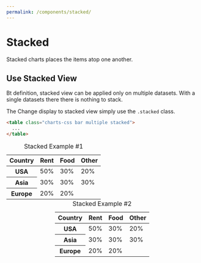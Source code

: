 ```yaml
---
permalink: /components/stacked/
---
```


# Stacked

Stacked charts places the items atop one another.

## Use Stacked View

Bt definition, stacked view can be applied only on multiple datasets. With a single datasets there there is nothing to stack.

The Change display to stacked view simply use the `.stacked` class.

```html
<table class="charts-css bar multiple stacked">
  ...
</table>
```

<code-example>
<style>
#stacked-example-1 {
  height: 150px;
  margin: 0 auto;
  --color-1: rgba(0, 200, 100, 0.5);
  --color-2: rgba(255, 150, 0, 0.5);
  --color-3: rgba(255, 50, 50, 0.5);
}
</style>
<table class="charts-css bar show-labels show-data-on-hover show-primary-axis show-10-secondary-axes data-spacing-5 multiple stacked" id="stacked-example-1">

  <caption> Stacked Example #1 </caption>

  <thead>
    <tr>
      <th scope="col"> Country </th>
      <th scope="col"> Rent </th>
      <th scope="col"> Food </th>
      <th scope="col"> Other </th>
    </tr>
  </thead>

  <tbody>
    <tr>
      <th scope="row"> USA </th>
      <td style="--size: 0.5;"> <span class="data"> 50% </span> </td>
      <td style="--size: 0.3;"> <span class="data"> 30% </span> </td>
      <td style="--size: 0.2;"> <span class="data"> 20% </span> </td>
    </tr>
    <tr>
      <th scope="row"> Asia </th>
      <td style="--size: 0.3;"> <span class="data"> 30% </span> </td>
      <td style="--size: 0.3;"> <span class="data"> 30% </span> </td>
      <td style="--size: 0.3;"> <span class="data"> 30% </span> </td>
    </tr>
    <tr>
      <th scope="row"> Europe </th>
      <td style="--size: 0.2;"> <span class="data"> 20% </span> </td>
      <td style="--size: 0.2;"> <span class="data"> 20% </span> </td>
      <td style="--size: 0.0;"> </td>
    </tr>
  </tbody>

</table>
</code-example>

<code-example>
<style>
#stacked-example-2 {
  height: 250px;
  width: 250px;
  margin: 0 auto;
  --color-1: rgba(0, 200, 100, 0.5);
  --color-2: rgba(255, 150, 0, 0.5);
  --color-3: rgba(255, 50, 50, 0.5);
}
</style>
<table class="charts-css column show-labels show-data-on-hover show-primary-axis show-4-secondary-axes data-spacing-5 multiple stacked" id="stacked-example-2">

  <caption> Stacked Example #2 </caption>

  <thead>
    <tr>
      <th scope="col"> Country </th>
      <th scope="col"> Rent </th>
      <th scope="col"> Food </th>
      <th scope="col"> Other </th>
    </tr>
  </thead>

  <tbody>
    <tr>
      <th scope="row"> USA </th>
      <td style="--size: 0.5;"> <span class="data"> 50% </span> </td>
      <td style="--size: 0.3;"> <span class="data"> 30% </span> </td>
      <td style="--size: 0.2;"> <span class="data"> 20% </span> </td>
    </tr>
    <tr>
      <th scope="row"> Asia </th>
      <td style="--size: 0.3;"> <span class="data"> 30% </span> </td>
      <td style="--size: 0.3;"> <span class="data"> 30% </span> </td>
      <td style="--size: 0.3;"> <span class="data"> 30% </span> </td>
    </tr>
    <tr>
      <th scope="row"> Europe </th>
      <td style="--size: 0.2;"> <span class="data"> 20% </span> </td>
      <td style="--size: 0.2;"> <span class="data"> 20% </span> </td>
      <td style="--size: 0.0;"> </td>
    </tr>
  </tbody>

</table>
</code-example>
